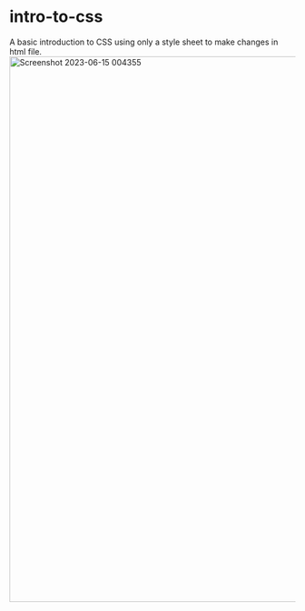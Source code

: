 # intro-to-css
A basic introduction to CSS using only a style sheet to make changes in html file.
<img width="960" alt="Screenshot 2023-06-15 004355" src="https://github.com/chriscampaigne/intro-to-css/assets/105657642/2f5da207-e14a-4ae1-8fe9-84e92bf50ca9">

